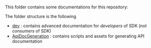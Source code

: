 
This folder contains some documentations for this repository:

The folder structure is the following
- [dev](https://github.com/Azure/azure-sdk-for-net/blob/main/doc/dev) : contains advanced documentation for _developers_ of SDK (not _consumers_ of SDK)
- [ApiDocGeneration](https://github.com/Azure/azure-sdk-for-net/blob/main/doc/ApiDocGeneration) : contains scripts and assets for generating API documentation
